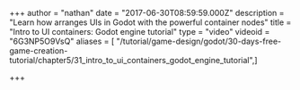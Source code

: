 +++
author = "nathan"
date = "2017-06-30T08:59:59.000Z"
description = "Learn how arranges UIs  in Godot with the powerful container nodes"
title = "Intro to UI containers: Godot engine tutorial"
type = "video"
videoid = "6G3NP5O9VsQ"
aliases = [ "/tutorial/game-design/godot/30-days-free-game-creation-tutorial/chapter5/31_intro_to_ui_containers_godot_engine_tutorial",]

+++